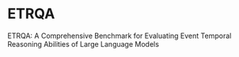 # ETRQA
ETRQA: A Comprehensive Benchmark for Evaluating Event Temporal Reasoning Abilities of Large Language Models
